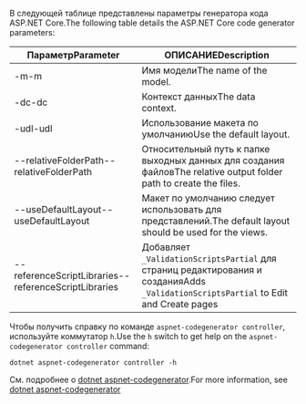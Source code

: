 <span data-ttu-id="99e2c-101">В следующей таблице представлены параметры генератора кода ASP.NET Core.</span><span class="sxs-lookup"><span data-stu-id="99e2c-101">The following table details the ASP.NET Core code generator parameters:</span></span>

| <span data-ttu-id="99e2c-102">Параметр</span><span class="sxs-lookup"><span data-stu-id="99e2c-102">Parameter</span></span>               | <span data-ttu-id="99e2c-103">ОПИСАНИЕ</span><span class="sxs-lookup"><span data-stu-id="99e2c-103">Description</span></span>|
| ----------------- | ------------ |
| <span data-ttu-id="99e2c-104">-m</span><span class="sxs-lookup"><span data-stu-id="99e2c-104">-m</span></span>  | <span data-ttu-id="99e2c-105">Имя модели</span><span class="sxs-lookup"><span data-stu-id="99e2c-105">The name of the model.</span></span> |
| <span data-ttu-id="99e2c-106">-dc</span><span class="sxs-lookup"><span data-stu-id="99e2c-106">-dc</span></span>  | <span data-ttu-id="99e2c-107">Контекст данных</span><span class="sxs-lookup"><span data-stu-id="99e2c-107">The data context.</span></span> |
| <span data-ttu-id="99e2c-108">-udl</span><span class="sxs-lookup"><span data-stu-id="99e2c-108">-udl</span></span> | <span data-ttu-id="99e2c-109">Использование макета по умолчанию</span><span class="sxs-lookup"><span data-stu-id="99e2c-109">Use the default layout.</span></span> |
| <span data-ttu-id="99e2c-110">--relativeFolderPath</span><span class="sxs-lookup"><span data-stu-id="99e2c-110">--relativeFolderPath</span></span> | <span data-ttu-id="99e2c-111">Относительный путь к папке выходных данных для создания файлов</span><span class="sxs-lookup"><span data-stu-id="99e2c-111">The relative output folder path to create the files.</span></span> |
| <span data-ttu-id="99e2c-112">--useDefaultLayout</span><span class="sxs-lookup"><span data-stu-id="99e2c-112">--useDefaultLayout</span></span> | <span data-ttu-id="99e2c-113">Макет по умолчанию следует использовать для представлений.</span><span class="sxs-lookup"><span data-stu-id="99e2c-113">The default layout should be used for the views.</span></span> |
| <span data-ttu-id="99e2c-114">--referenceScriptLibraries</span><span class="sxs-lookup"><span data-stu-id="99e2c-114">--referenceScriptLibraries</span></span> | <span data-ttu-id="99e2c-115">Добавляет `_ValidationScriptsPartial` для страниц редактирования и создания</span><span class="sxs-lookup"><span data-stu-id="99e2c-115">Adds `_ValidationScriptsPartial` to Edit and Create pages</span></span> |

<span data-ttu-id="99e2c-116">Чтобы получить справку по команде `aspnet-codegenerator controller`, используйте коммутатор `h`.</span><span class="sxs-lookup"><span data-stu-id="99e2c-116">Use the `h` switch to get help on the `aspnet-codegenerator controller` command:</span></span>

```console
dotnet aspnet-codegenerator controller -h
```

<span data-ttu-id="99e2c-117">См. подробнее о [dotnet aspnet-codegenerator](xref:fundamentals/tools/dotnet-aspnet-codegenerator).</span><span class="sxs-lookup"><span data-stu-id="99e2c-117">For more information, see [dotnet aspnet-codegenerator](xref:fundamentals/tools/dotnet-aspnet-codegenerator)</span></span>
